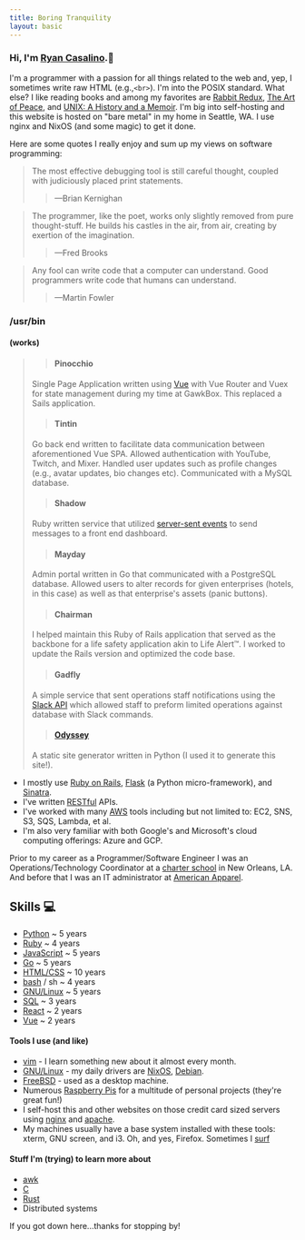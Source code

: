 ```yaml
---
title: Boring Tranquility
layout: basic
---
```

### Hi, I'm <a href="mailto:ryan@boringtranquility.io" rel="Ryan Casalino">Ryan Casalino</a>.<span>&#128406;</span> 
I'm a programmer with a passion for all things related to the web and, yep, I sometimes write raw HTML (e.g.,`<br>`). I'm into the POSIX standard. What else? I like reading books and among my favorites are [Rabbit Redux](https://en.wikipedia.org/wiki/Rabbit_Redux), [The Art of Peace](https://en.wikipedia.org/wiki/Morihei_Ueshiba), and [UNIX: A History and a Memoir](https://www.amazon.com/UNIX-History-Memoir-Brian-Kernighan/dp/1695978552). I'm big into self-hosting and this website is hosted on "bare metal" in my home in Seattle, WA. I use nginx and NixOS (and some magic) to get it done.

Here are some quotes I really enjoy and sum up my views on software programming:

> The most effective debugging tool is still careful thought, coupled with judiciously placed print statements. 
>> <span>&mdash;</span>Brian Kernighan

> The programmer, like the poet, works only slightly removed from pure thought-stuff. He builds his castles in the air, from air, creating by exertion of the imagination.
>> <span>&mdash;</span>Fred Brooks

> Any fool can write code that a computer can understand. Good programmers write code that humans can understand.
>> <span>&mdash;</span>Martin Fowler

### /usr/bin
#### (works) 
>> #### Pinocchio
>
> Single Page Application written using [Vue](https://vuejs.org/) with Vue Router and Vuex for state management during my time at GawkBox. This replaced a Sails application.
>
>> #### Tintin
>
> Go back end written to facilitate data communication between aforementioned Vue SPA. Allowed authentication with YouTube, Twitch, and Mixer. Handled user updates such as profile changes (e.g., avatar updates, bio changes etc). Communicated with a MySQL database.
>
>> #### Shadow 
>
> Ruby written service that utilized [server-sent events](https://developer.mozilla.org/en-US/docs/Web/API/Server-sent_events/Using_server-sent_events) to send messages to a front end dashboard.
>
>> #### Mayday
>
> Admin portal written in Go that communicated with a PostgreSQL database. Allowed users to alter records for given enterprises (hotels, in this case) as well as that enterprise's assets (panic buttons).
>
>> #### Chairman
>
> I helped maintain this Ruby of Rails application that served as the backbone for a life safety application akin to Life Alert<span>&TRADE;</span>. I worked to update the Rails version and optimized the code base.
>
>> #### Gadfly
>
> A simple service that sent operations staff notifications using the [Slack API](https://api.slack.com/) which allowed staff to preform limited operations against database with Slack commands. 
>
>> #### [Odyssey](https://git.sr.ht/~rjpcasalino/odyssey)
>
> A static site generator written in Python (I used it to generate this site!).

- I mostly use [Ruby on Rails](https://rubyonrails.org/), [Flask](https://flask.palletsprojects.com/en/1.1.x/) (a Python micro-framework), and [Sinatra](http://sinatrarb.com/).
- I've written [RESTful](https://www.ics.uci.edu/~fielding/pubs/dissertation/top.htm) APIs.
- I've worked with many [AWS](https://upload.wikimedia.org/wikipedia/commons/c/c1/BSoD_in_Windows_1.0.png) tools including but not limited to: EC2, SNS, S3, SQS, Lambda, et al.
- I'm also very familiar with both Google's and Microsoft's cloud computing offerings: Azure and GCP.

Prior to my career as a Programmer/Software Engineer I was an Operations/Technology Coordinator at a [charter school](https://crescentcityschools.org/en/home/) in New Orleans, LA. And before that I was an IT administrator at [American Apparel](https://en.wikipedia.org/wiki/American_Apparel).

## Skills <span>&#128187;</span>
* [Python](https://www.python.org/) ~ 5 years
* [Ruby](https://www.ruby-lang.org/en/) ~ 4 years
* [JavaScript](https://www.ecma-international.org/) ~ 5 years
* [Go](https://golang.org/) ~ 5 years
* [HTML/CSS](https://developer.mozilla.org/en-US/) ~ 10 years
* [bash](https://www.gnu.org/software/bash/) / sh ~ 4 years
* [GNU/Linux](https://www.gnu.org/) ~ 5 years
* [SQL](https://en.wikipedia.org/wiki/SQL) ~ 3 years
* [React](https://reactjs.org/) ~ 2 years
* [Vue](https://vuejs.org/) ~ 2 years

#### Tools I use (and like)

- [vim](https://www.vim.org/) - I learn something new about it almost every month.
- [GNU/Linux](https://www.gnu.org/) - my daily drivers are [NixOS](https://nixos.org/), [Debian](https://www.debian.org/).
- [FreeBSD](https://www.freebsd.org/) - used as a desktop machine.
- Numerous [Raspberry Pis](https://www.raspberrypi.org/) for a multitude of personal projects (they're great fun!)
- I self-host this and other websites on those credit card sized servers using [nginx](https://nginx.org/) and [apache](https://www.apache.org/).
- My machines usually have a base system installed with these tools: xterm, GNU screen, and i3. Oh, and yes, Firefox. Sometimes I [surf](https://surf.suckless.org/)

#### Stuff I'm (trying) to learn more about
- [awk](https://en.wikipedia.org/wiki/AWK)
- [C](https://en.wikipedia.org/wiki/C_%28programming_language%29)
- [Rust](https://www.rust-lang.org/)
- Distributed systems

If you got down here...thanks for stopping by!
